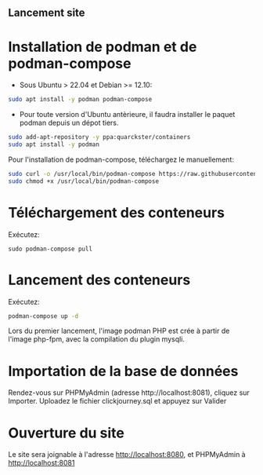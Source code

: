 ## Lancement site


# Installation de podman et de podman-compose
- Sous Ubuntu > 22.04 et Debian >= 12.10:
	
```bash
sudo apt install -y podman podman-compose
```

- Pour toute version d'Ubuntu antèrieure, il faudra installer le paquet podman depuis un dépot tiers.
```bash
sudo add-apt-repository -y ppa:quarckster/containers
sudo apt install -y podman
```

Pour l'installation de podman-compose, téléchargez le manuellement:

```bash
sudo curl -o /usr/local/bin/podman-compose https://raw.githubusercontent.com/containers/podman-compose/main/podman_compose.py
sudo chmod +x /usr/local/bin/podman-compose
```

# Téléchargement des conteneurs

Exécutez: 
```bash=
sudo podman-compose pull
```

# Lancement des conteneurs

Exécutez: 
```bash
podman-compose up -d
```

Lors du premier lancement, l'image podman PHP est crée à partir de l'image php-fpm, avec la compilation du plugin mysqli.

# Importation de la base de données

Rendez-vous sur PHPMyAdmin (adresse http://localhost:8081), cliquez sur Importer. Uploadez le fichier clickjourney.sql et appuyez sur Valider

# Ouverture du site

Le site sera joignable à l'adresse [http://localhost:8080](http://localhost:8080), et PHPMyAdmin à [http://localhost:8081](http://localhost:8081)